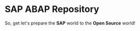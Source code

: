 <H1>SAP ABAP Repository</H1>


So, get let's prepare the <b>SAP</b> world to the <b>Open Source</b> world!
